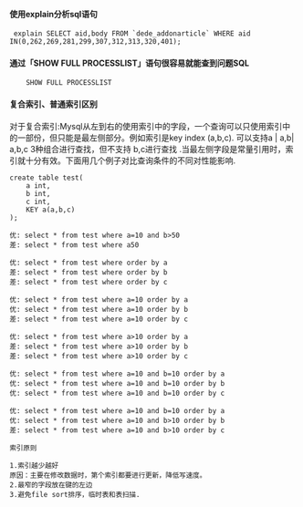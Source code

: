 
#### 使用explain分析sql语句

```
 explain SELECT aid,body FROM `dede_addonarticle` WHERE aid IN(0,262,269,281,299,307,312,313,320,401);
```
#### 通过「SHOW FULL PROCESSLIST」语句很容易就能查到问题SQL

```
	SHOW FULL PROCESSLIST
```

#### 复合索引、普通索引区别

对于复合索引:Mysql从左到右的使用索引中的字段，一个查询可以只使用索引中的一部份，但只能是最左侧部分。例如索引是key index (a,b,c). 可以支持a | a,b| a,b,c 3种组合进行查找，但不支持 b,c进行查找 .当最左侧字段是常量引用时，索引就十分有效。下面用几个例子对比查询条件的不同对性能影响.

```
create table test(
	a int,
	b int,
	c int,
	KEY a(a,b,c)
);

优: select * from test where a=10 and b>50
差: select * from test where a50

优: select * from test where order by a
差: select * from test where order by b
差: select * from test where order by c

优: select * from test where a=10 order by a
优: select * from test where a=10 order by b
差: select * from test where a=10 order by c

优: select * from test where a>10 order by a
差: select * from test where a>10 order by b
差: select * from test where a>10 order by c

优: select * from test where a=10 and b=10 order by a
优: select * from test where a=10 and b=10 order by b
优: select * from test where a=10 and b=10 order by c

优: select * from test where a=10 and b=10 order by a
优: select * from test where a=10 and b>10 order by b
差: select * from test where a=10 and b>10 order by c

索引原则

1.索引越少越好
原因：主要在修改数据时，第个索引都要进行更新，降低写速度。
2.最窄的字段放在键的左边
3.避免file sort排序，临时表和表扫描.
```
